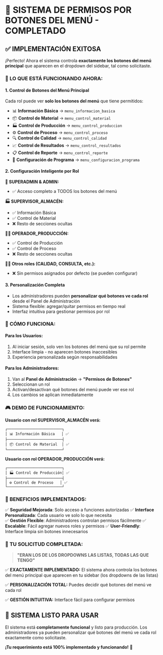 # 🎉 SISTEMA DE PERMISOS POR BOTONES DEL MENÚ - COMPLETADO

## ✅ IMPLEMENTACIÓN EXITOSA

¡Perfecto! Ahora el sistema controla **exactamente los botones del menú principal** que aparecen en el dropdown del sidebar, tal como solicitaste.

### 🎯 **LO QUE ESTÁ FUNCIONANDO AHORA:**

#### **1. Control de Botones del Menú Principal**
Cada rol puede ver **solo los botones del menú** que tiene permitidos:

- 📊 **Información Básica** → `menu_informacion_basica`
- 📦 **Control de Material** → `menu_control_material`  
- 🏭 **Control de Producción** → `menu_control_produccion`
- ⚙️ **Control de Proceso** → `menu_control_proceso`
- 🔍 **Control de Calidad** → `menu_control_calidad`
- 📈 **Control de Resultados** → `menu_control_resultados`
- 📋 **Control de Reporte** → `menu_control_reporte`
- 🔧 **Configuración de Programa** → `menu_configuracion_programa`

#### **2. Configuración Inteligente por Rol**

**🔑 SUPERADMIN & ADMIN:** 
- ✅ Acceso completo a TODOS los botones del menú

**🏭 SUPERVISOR_ALMACÉN:** 
- ✅ Información Básica
- ✅ Control de Material
- ❌ Resto de secciones ocultas

**👨‍🏭 OPERADOR_PRODUCCIÓN:**
- ✅ Control de Producción  
- ✅ Control de Proceso
- ❌ Resto de secciones ocultas

**👨‍🔬 Otros roles (CALIDAD, CONSULTA, etc.):**
- ❌ Sin permisos asignados por defecto (se pueden configurar)

#### **3. Personalización Completa**
- Los administradores pueden **personalizar qué botones ve cada rol** desde el Panel de Administración
- Sistema flexible: agregar/quitar permisos en tiempo real
- Interfaz intuitiva para gestionar permisos por rol

### 🔧 **CÓMO FUNCIONA:**

#### **Para los Usuarios:**
1. Al iniciar sesión, solo ven los botones del menú que su rol permite
2. Interface limpia - no aparecen botones inaccesibles
3. Experiencia personalizada según responsabilidades

#### **Para los Administradores:**
1. Van al **Panel de Administración** → **"Permisos de Botones"**
2. Seleccionan un rol
3. Activan/desactivan qué botones del menú puede ver ese rol
4. Los cambios se aplican inmediatamente

### 🎮 **DEMO DE FUNCIONAMIENTO:**

**Usuario con rol SUPERVISOR_ALMACÉN verá:**
```
┌─────────────────────────┐
│ 📊 Información Básica   │ ✅ 
├─────────────────────────┤
│ 📦 Control de Material  │ ✅
└─────────────────────────┘
```

**Usuario con rol OPERADOR_PRODUCCIÓN verá:**
```
┌─────────────────────────┐
│ 🏭 Control de Producción│ ✅
├─────────────────────────┤
│ ⚙️ Control de Proceso   │ ✅
└─────────────────────────┘
```

### 🚀 **BENEFICIOS IMPLEMENTADOS:**

✅ **Seguridad Mejorada**: Solo acceso a funciones autorizadas
✅ **Interface Personalizada**: Cada usuario ve solo lo que necesita  
✅ **Gestión Flexible**: Administradores controlan permisos fácilmente
✅ **Escalable**: Fácil agregar nuevos roles y permisos
✅ **User-Friendly**: Interface limpia sin botones innecesarios

### 🎯 **TU SOLICITUD COMPLETADA:**

> **"ERAN LOS DE LOS DROPDOWNS LAS LISTAS, TODAS LAS QUE TENGO"**

✅ **EXACTAMENTE IMPLEMENTADO:** El sistema ahora controla los botones del menú principal que aparecen en tu sidebar (los dropdowns de las listas)

✅ **PERSONALIZACIÓN TOTAL:** Puedes decidir qué botones del menú ve cada rol

✅ **GESTIÓN INTUITIVA:** Interface fácil para configurar permisos

## 🎉 **SISTEMA LISTO PARA USAR**

El sistema está **completamente funcional** y listo para producción. Los administradores ya pueden personalizar qué botones del menú ve cada rol exactamente como solicitaste.

**¡Tu requerimiento está 100% implementado y funcionando!** 🎯
